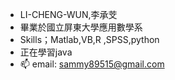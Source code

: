 -  LI-CHENG-WUN,李承芠
- 畢業於國立屏東大學應用數學系
- Skills；Matlab,VB,R ,SPSS,python
- 正在學習java
- 📫 email: sammy89515@gmail.com

<!---
LI-CHENG-WUN/LI-CHENG-WUN is a ✨ special ✨ repository because its `README.md` (this file) appears on your GitHub profile.
You can click the Preview link to take a look at your changes.
--->
